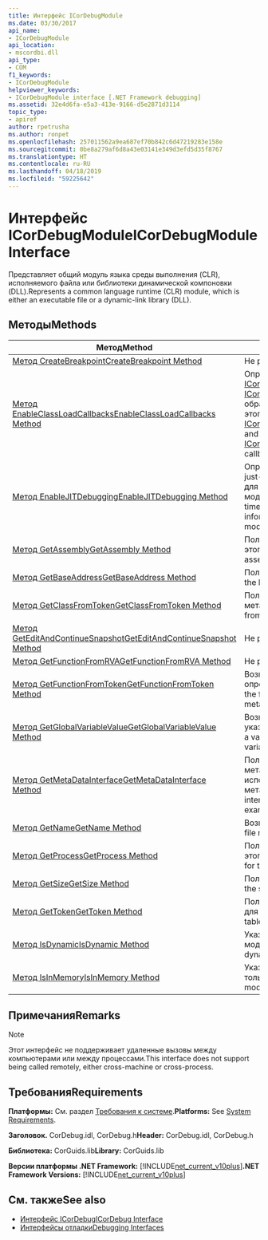 ```yaml
---
title: Интерфейс ICorDebugModule
ms.date: 03/30/2017
api_name:
- ICorDebugModule
api_location:
- mscordbi.dll
api_type:
- COM
f1_keywords:
- ICorDebugModule
helpviewer_keywords:
- ICorDebugModule interface [.NET Framework debugging]
ms.assetid: 32e4d6fa-e5a3-413e-9166-d5e2871d3114
topic_type:
- apiref
author: rpetrusha
ms.author: ronpet
ms.openlocfilehash: 257011562a9ea687ef70b842c6d47219283e158e
ms.sourcegitcommit: 0be8a279af6d8a43e03141e349d3efd5d35f8767
ms.translationtype: HT
ms.contentlocale: ru-RU
ms.lasthandoff: 04/18/2019
ms.locfileid: "59225642"
---
```

# <a name="icordebugmodule-interface"></a><span data-ttu-id="c0233-102">Интерфейс ICorDebugModule</span><span class="sxs-lookup"><span data-stu-id="c0233-102">ICorDebugModule Interface</span></span>

<span data-ttu-id="c0233-103">Представляет общий модуль языка среды выполнения (CLR), исполняемого файла или библиотеки динамической компоновки (DLL).</span><span class="sxs-lookup"><span data-stu-id="c0233-103">Represents a common language runtime (CLR) module, which is either an executable file or a dynamic-link library (DLL).</span></span>  
  
## <a name="methods"></a><span data-ttu-id="c0233-104">Методы</span><span class="sxs-lookup"><span data-stu-id="c0233-104">Methods</span></span>  
  
|<span data-ttu-id="c0233-105">Метод</span><span class="sxs-lookup"><span data-stu-id="c0233-105">Method</span></span>|<span data-ttu-id="c0233-106">Описание</span><span class="sxs-lookup"><span data-stu-id="c0233-106">Description</span></span>|  
|------------|-----------------|  
|[<span data-ttu-id="c0233-107">Метод CreateBreakpoint</span><span class="sxs-lookup"><span data-stu-id="c0233-107">CreateBreakpoint Method</span></span>](../../../../docs/framework/unmanaged-api/debugging/icordebugmodule-createbreakpoint-method.md)|<span data-ttu-id="c0233-108">Не реализовано.</span><span class="sxs-lookup"><span data-stu-id="c0233-108">Not implemented.</span></span>|  
|[<span data-ttu-id="c0233-109">Метод EnableClassLoadCallbacks</span><span class="sxs-lookup"><span data-stu-id="c0233-109">EnableClassLoadCallbacks Method</span></span>](../../../../docs/framework/unmanaged-api/debugging/icordebugmodule-enableclassloadcallbacks-method.md)|<span data-ttu-id="c0233-110">Определяет, является ли [ICorDebugManagedCallback::LoadClass](../../../../docs/framework/unmanaged-api/debugging/icordebugmanagedcallback-loadclass-method.md) и [ICorDebugManagedCallback::UnloadClass](../../../../docs/framework/unmanaged-api/debugging/icordebugmanagedcallback-unloadclass-method.md) обратные вызовы, называются для этого модуля.</span><span class="sxs-lookup"><span data-stu-id="c0233-110">Determines whether the [ICorDebugManagedCallback::LoadClass](../../../../docs/framework/unmanaged-api/debugging/icordebugmanagedcallback-loadclass-method.md) and [ICorDebugManagedCallback::UnloadClass](../../../../docs/framework/unmanaged-api/debugging/icordebugmanagedcallback-unloadclass-method.md) callbacks are called for this module.</span></span>|  
|[<span data-ttu-id="c0233-111">Метод EnableJITDebugging</span><span class="sxs-lookup"><span data-stu-id="c0233-111">EnableJITDebugging Method</span></span>](../../../../docs/framework/unmanaged-api/debugging/icordebugmodule-enablejitdebugging-method.md)|<span data-ttu-id="c0233-112">Определяет, сохраняет ли компилятор just-in-time (JIT) сведения об отладке для методов в данном модуле.</span><span class="sxs-lookup"><span data-stu-id="c0233-112">Determines whether the just-in-time (JIT) compiler preserves debugging information for methods within this module.</span></span>|  
|[<span data-ttu-id="c0233-113">Метод GetAssembly</span><span class="sxs-lookup"><span data-stu-id="c0233-113">GetAssembly Method</span></span>](../../../../docs/framework/unmanaged-api/debugging/icordebugmodule-getassembly-method.md)|<span data-ttu-id="c0233-114">Получает соответствующая сборка для этого модуля.</span><span class="sxs-lookup"><span data-stu-id="c0233-114">Gets the containing assembly for this module.</span></span>|  
|[<span data-ttu-id="c0233-115">Метод GetBaseAddress</span><span class="sxs-lookup"><span data-stu-id="c0233-115">GetBaseAddress Method</span></span>](../../../../docs/framework/unmanaged-api/debugging/icordebugmodule-getbaseaddress-method.md)|<span data-ttu-id="c0233-116">Получает базовый адрес модуля.</span><span class="sxs-lookup"><span data-stu-id="c0233-116">Gets the base address of the module.</span></span>|  
|[<span data-ttu-id="c0233-117">Метод GetClassFromToken</span><span class="sxs-lookup"><span data-stu-id="c0233-117">GetClassFromToken Method</span></span>](../../../../docs/framework/unmanaged-api/debugging/icordebugmodule-getclassfromtoken-method.md)|<span data-ttu-id="c0233-118">Получает ICorDebugClass из метаданных.</span><span class="sxs-lookup"><span data-stu-id="c0233-118">Gets the ICorDebugClass from the metadata.</span></span>|  
|[<span data-ttu-id="c0233-119">Метод GetEditAndContinueSnapshot</span><span class="sxs-lookup"><span data-stu-id="c0233-119">GetEditAndContinueSnapshot Method</span></span>](../../../../docs/framework/unmanaged-api/debugging/icordebugmodule-geteditandcontinuesnapshot-method.md)|<span data-ttu-id="c0233-120">Не рекомендуется.</span><span class="sxs-lookup"><span data-stu-id="c0233-120">Deprecated.</span></span>|  
|[<span data-ttu-id="c0233-121">Метод GetFunctionFromRVA</span><span class="sxs-lookup"><span data-stu-id="c0233-121">GetFunctionFromRVA Method</span></span>](../../../../docs/framework/unmanaged-api/debugging/icordebugmodule-getfunctionfromrva-method.md)|<span data-ttu-id="c0233-122">Не реализовано.</span><span class="sxs-lookup"><span data-stu-id="c0233-122">Not implemented.</span></span>|  
|[<span data-ttu-id="c0233-123">Метод GetFunctionFromToken</span><span class="sxs-lookup"><span data-stu-id="c0233-123">GetFunctionFromToken Method</span></span>](../../../../docs/framework/unmanaged-api/debugging/icordebugmodule-getfunctionfromtoken-method.md)|<span data-ttu-id="c0233-124">Возвращает функцию, которое определяется токеном метаданных.</span><span class="sxs-lookup"><span data-stu-id="c0233-124">Gets the function that is specified by the metadata token.</span></span>|  
|[<span data-ttu-id="c0233-125">Метод GetGlobalVariableValue</span><span class="sxs-lookup"><span data-stu-id="c0233-125">GetGlobalVariableValue Method</span></span>](../../../../docs/framework/unmanaged-api/debugging/icordebugmodule-getglobalvariablevalue-method.md)|<span data-ttu-id="c0233-126">Возвращает объект значения для указанной глобальной переменной.</span><span class="sxs-lookup"><span data-stu-id="c0233-126">Gets a value object for the specified global variable.</span></span>|  
|[<span data-ttu-id="c0233-127">Метод GetMetaDataInterface</span><span class="sxs-lookup"><span data-stu-id="c0233-127">GetMetaDataInterface Method</span></span>](../../../../docs/framework/unmanaged-api/debugging/icordebugmodule-getmetadatainterface-method.md)|<span data-ttu-id="c0233-128">Получает указатель на интерфейс метаданных, который может использоваться для просмотра метаданных для модуля.</span><span class="sxs-lookup"><span data-stu-id="c0233-128">Gets a metadata interface pointer that can be used to examine the metadata for the module.</span></span>|  
|[<span data-ttu-id="c0233-129">Метод GetName</span><span class="sxs-lookup"><span data-stu-id="c0233-129">GetName Method</span></span>](../../../../docs/framework/unmanaged-api/debugging/icordebugmodule-getname-method.md)|<span data-ttu-id="c0233-130">Возвращает имя файла модуля.</span><span class="sxs-lookup"><span data-stu-id="c0233-130">Gets the file name of the module.</span></span>|  
|[<span data-ttu-id="c0233-131">Метод GetProcess</span><span class="sxs-lookup"><span data-stu-id="c0233-131">GetProcess Method</span></span>](../../../../docs/framework/unmanaged-api/debugging/icordebugmodule-getprocess-method.md)|<span data-ttu-id="c0233-132">Получает процесс, содержащий для этого модуля.</span><span class="sxs-lookup"><span data-stu-id="c0233-132">Gets the containing process for this module.</span></span>|  
|[<span data-ttu-id="c0233-133">Метод GetSize</span><span class="sxs-lookup"><span data-stu-id="c0233-133">GetSize Method</span></span>](../../../../docs/framework/unmanaged-api/debugging/icordebugmodule-getsize-method.md)|<span data-ttu-id="c0233-134">Получает размер блока в байтах.</span><span class="sxs-lookup"><span data-stu-id="c0233-134">Gets the size of the module in bytes.</span></span>|  
|[<span data-ttu-id="c0233-135">Метод GetToken</span><span class="sxs-lookup"><span data-stu-id="c0233-135">GetToken Method</span></span>](../../../../docs/framework/unmanaged-api/debugging/icordebugmodule-gettoken-method.md)|<span data-ttu-id="c0233-136">Получает токен для записи в таблице для этого модуля.</span><span class="sxs-lookup"><span data-stu-id="c0233-136">Gets the token for the table entry for this module.</span></span>|  
|[<span data-ttu-id="c0233-137">Метод IsDynamic</span><span class="sxs-lookup"><span data-stu-id="c0233-137">IsDynamic Method</span></span>](../../../../docs/framework/unmanaged-api/debugging/icordebugmodule-isdynamic-method.md)|<span data-ttu-id="c0233-138">Указывает, является ли динамический модуль.</span><span class="sxs-lookup"><span data-stu-id="c0233-138">Indicates whether the module is dynamic.</span></span>|  
|[<span data-ttu-id="c0233-139">Метод IsInMemory</span><span class="sxs-lookup"><span data-stu-id="c0233-139">IsInMemory Method</span></span>](../../../../docs/framework/unmanaged-api/debugging/icordebugmodule-isinmemory-method.md)|<span data-ttu-id="c0233-140">Указывает, существует ли этот модуль только в памяти.</span><span class="sxs-lookup"><span data-stu-id="c0233-140">Indicates whether this module exists only in memory.</span></span>|  
  
## <a name="remarks"></a><span data-ttu-id="c0233-141">Примечания</span><span class="sxs-lookup"><span data-stu-id="c0233-141">Remarks</span></span>  
  
> [!NOTE]
>  <span data-ttu-id="c0233-142">Этот интерфейс не поддерживает удаленные вызовы между компьютерами или между процессами.</span><span class="sxs-lookup"><span data-stu-id="c0233-142">This interface does not support being called remotely, either cross-machine or cross-process.</span></span>  
  
## <a name="requirements"></a><span data-ttu-id="c0233-143">Требования</span><span class="sxs-lookup"><span data-stu-id="c0233-143">Requirements</span></span>  
 <span data-ttu-id="c0233-144">**Платформы:** См. раздел [Требования к системе](../../../../docs/framework/get-started/system-requirements.md).</span><span class="sxs-lookup"><span data-stu-id="c0233-144">**Platforms:** See [System Requirements](../../../../docs/framework/get-started/system-requirements.md).</span></span>  
  
 <span data-ttu-id="c0233-145">**Заголовок.** CorDebug.idl, CorDebug.h</span><span class="sxs-lookup"><span data-stu-id="c0233-145">**Header:** CorDebug.idl, CorDebug.h</span></span>  
  
 <span data-ttu-id="c0233-146">**Библиотека:** CorGuids.lib</span><span class="sxs-lookup"><span data-stu-id="c0233-146">**Library:** CorGuids.lib</span></span>  
  
 <span data-ttu-id="c0233-147">**Версии платформы .NET Framework:** [!INCLUDE[net_current_v10plus](../../../../includes/net-current-v10plus-md.md)]</span><span class="sxs-lookup"><span data-stu-id="c0233-147">**.NET Framework Versions:** [!INCLUDE[net_current_v10plus](../../../../includes/net-current-v10plus-md.md)]</span></span>  
  
## <a name="see-also"></a><span data-ttu-id="c0233-148">См. также</span><span class="sxs-lookup"><span data-stu-id="c0233-148">See also</span></span>

- [<span data-ttu-id="c0233-149">Интерфейс ICorDebug</span><span class="sxs-lookup"><span data-stu-id="c0233-149">ICorDebug Interface</span></span>](../../../../docs/framework/unmanaged-api/debugging/icordebug-interface.md)
- [<span data-ttu-id="c0233-150">Интерфейсы отладки</span><span class="sxs-lookup"><span data-stu-id="c0233-150">Debugging Interfaces</span></span>](../../../../docs/framework/unmanaged-api/debugging/debugging-interfaces.md)
